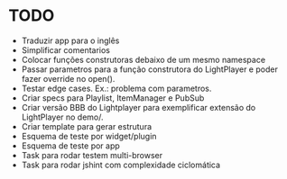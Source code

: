# TODO

* Traduzir app para o inglês
* Simplificar comentarios
* Colocar funções construtoras debaixo de um mesmo namespace
* Passar parametros para a função construtora do LightPlayer
  e poder fazer override no open().
* Testar edge cases. Ex.: problema com parametros.
* Criar specs para Playlist, ItemManager e PubSub
* Criar versão BBB do Lightplayer para exemplificar extensão
  do LightPlayer no demo/.
* Criar template para gerar estrutura 
* Esquema de teste por widget/plugin
* Esquema de teste por app
* Task para rodar testem multi-browser
* Task para rodar jshint com complexidade ciclomática

